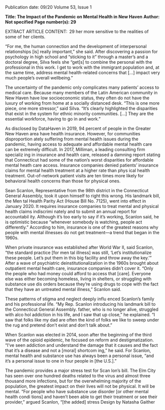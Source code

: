 Publication date: 09/20
Volume 53, Issue 1

**Title: The Impact of the Pandemic on Mental Health in New Haven**
**Author: Not specified**
**Page number(s): 29**

EXTRACT ARTICLE CONTENT:
 29
her more sensitive to the realities of some of her clients. 

“For me, the human connection and the development 
of interpersonal relationships [is] really important,” 
she said. After discovering a passion for psychology in 
high school and “sticking to it” through a master’s and 
a doctoral degree, Silva feels she “get[s] to combine the 
personal with the professional in this work. I get to work 
with the immigrant population and, at the same time, 
address mental health-related concerns that [...] impact 
very much people’s overall wellbeing.”

The uncertainty of the pandemic only complicates 
many patients’ access to medical care. Because many 
members of the Latin American community in New 
Haven have low socioeconomic status, they often 
do not have the luxury of working from home at a 
socially distanced desk. “This is one more piece, one 
more stressor,” said Silva. “It’s clearly highlighted the 
disparities that exist in the system for ethnic minority 
communities. […] They are the essential workforce, 
having to go in and work.” 

As disclosed by DataHaven in 2019, 94 percent of 
people in the Greater New Haven area have health 
insurance. However, for communities disproportion­
ately suffering from mental health issues during the 
pandemic, having access to adequate and affordable 
mental health care can be extremely difficult. In 
2017, Milliman, a leading consulting firm specializ­
ing in insurance and health care, released a damning 
report stating that Connecticut had some of the nation’s 
worst disparities for affordable mental heath care access. 
Insurance companies denied patients’ insurance claims 
for mental health treatment at a higher rate than phys­
ical health treatment. Out-of-network patient visits are 
ten times more likely for behavioral health concerns 
than those for physical ones.

Sean Scanlon, Representative from the 98th district 
in the Connecticut General Assembly, took it upon 
himself to right this wrong. His landmark bill, the Men­
tal Health Parity Act (House Bill No. 7125), went into 
effect in January 2020. It requires insurance companies 
to treat mental and physical health claims indiscrimi­
nately and to submit an annual report for accountabil­
ity. Although it’s too early to say if it’s working, Scanlon 
said, he is optimistic because “whenever somebody is 
watching, people act differently.” According to him, 
insurance is one of the greatest reasons why people 
with mental illnesses do not get treatment—a trend that 
began in the 1960s. 

When private insurance was established after World 
War II, said Scanlon, “the standard practice [for men­
tal illness] was still, ‘Let’s institutionalize these people. 
Let’s put them in this big facility and throw away the 
key.’” After a wave of psychiatric deinstitutionalization 
in the 1960s brought about outpatient mental health 
care, insurance companies didn’t cover it. “Only the 
people who had money could afford to access that 
[care]. Everyone else was either becoming homeless, 
living in shelters, or struggling with substance use dis­
orders because they’re using drugs to cope with the fact 
that they have an untreated mental illness,” Scanlon 
said.

These patterns of stigma and neglect deeply influ­
enced Scanlon’s family and his professional life. “My 
Rep. Scanlon introducing his landmark bill to the Connecticut General Assembly.
father, who is no longer alive, struggled with alco­
hol addiction in his life, and I saw that up close,” he 
explained. “I saw that folks like my dad are often the 
kind of folks we like to sweep under the rug and pretend 
don’t exist and don’t talk about.”

When Scanlon was elected in 2014, soon after the 
beginning of the third wave of the opioid epidemic, 
he focused on reform and destigmatization. “I’ve seen 
addiction and understand the damage that it causes and 
the fact that it’s a disease and not a [moral] shortcom­
ing,” he said. For Scanlon, mental health and substance 
use has always been a personal issue, “and it’s a personal 
issue to one in four people in [the U.S.].”

The pandemic provides a major stress test for Scan­
lon’s bill. The Elm City has seen over one hundred 
deaths related to the virus and almost three thousand 
more infections, but for the overwhelming majority of 
the population, the greatest impact on their lives will 
not be physical. It will be mental. “For people who have 
substance use disorder [or other mental health condi­
tions] and haven’t been able to get their treatment or 
see their provider,” argued Scanlon, “[the added] stress 
Design by Natasha Gaither